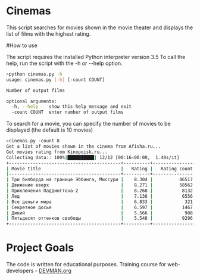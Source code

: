 # Cinemas

This script searches for movies shown in the movie theater and displays the list of films with the highest rating.

#How to use

The script requires the installed Python interpreter version 3.5 To call the help, run the script with the -h or --help option.
```Bash
>python cinemas.py -h
usage: cinemas.py [-h] [-count COUNT]

Number of output films

optional arguments:
  -h, --help    show this help message and exit
  -count COUNT  enter number of output films
```
To search for a movie, you can specify the number of movies to be displayed (the default is 10 movies)
```Bash
>cinemas.py -count 8
Get a list of movies shown in the cinema from Afisha.ru...
Get movies rating from Kinopoisk.ru...
Collecting data:: 100%|██████████| 12/12 [00:16<00:00,  1.40s/it]
+------------------------------------------+----------+----------------+---------+
| Movie title                              |   Rating |   Rating count |   Votes |
|------------------------------------------+----------+----------------+---------|
| Три билборда на границе Эббинга, Миссури |    8.304 |          46517 |      65 |
| Движение вверх                           |    8.271 |          58562 |      79 |
| Приключения Паддингтона-2                |    8.268 |           8132 |      65 |
| Лед                                      |    7.136 |           6556 |     140 |
| Все деньги мира                          |    6.833 |            321 |      96 |
| Секретное досье                          |    6.597 |           1467 |      82 |
| Дикий                                    |    5.566 |            908 |      58 |
| Пятьдесят оттенков свободы               |    5.548 |           9296 |     112 |
+------------------------------------------+----------+----------------+---------+
```
# Project Goals

The code is written for educational purposes. Training course for web-developers - [DEVMAN.org](https://devman.org)
